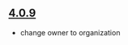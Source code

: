 ## [4.0.9](https://github.com/pre-bp/preact-router-redux/compare/v4.0.8...v4.0.9)

- change owner to organization
